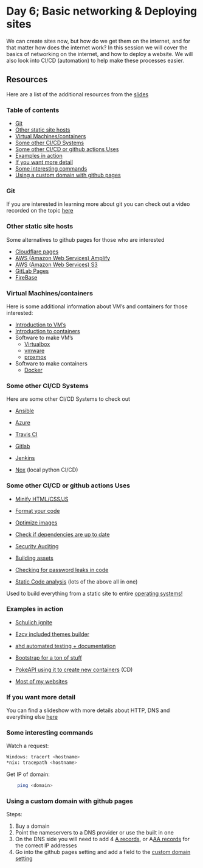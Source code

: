 # Day 6; Basic networking & Deploying sites

We can create sites now, but how do we get them on the internet, and for that matter how does the internet work? In this session we will cover the basics of networking on the internet, and how to deploy a website. We will also look into CI/CD (automation) to help make these processes easier.

## Resources

Here are a list of the additional resources from the [slides](https://docs.google.com/presentation/d/16miIc0UGVLDbKlSoBHTC3bLk78eb3AAqmhmWSQNdMzk/edit?usp=sharing)

### Table of contents
- [Git](#git)
- [Other static site hosts](#other-static-site-hosts)
- [Virtual Machines/containers](#virtual-machinescontainers)
- [Some other CI/CD Systems](#some-other-cicd-systems)
- [Some other CI/CD or github actions Uses](#some-other-cicd-or-github-actions-uses)
- [Examples in action](#examples-in-action)
- [If you want more detail](#if-you-want-more-detail)
- [Some interesting commands](#some-interesting-commands)
- [Using a custom domain with github pages](#using-a-custom-domain-with-github-pages)


### Git

If you are interested in learning more about git you can check out a video recorded on the topic [here](https://www.youtube.com/watch?v=NwASRGFz5Wg)


### Other static site hosts

Some alternatives to github pages for those who are interested

-   [Cloudflare pages](https://pages.cloudflare.com/)
-   [AWS (Amazon Web Services) Amplify](https://aws.amazon.com/amplify/hosting/)
-   [AWS (Amazon Web Services) S3](https://aws.amazon.com/s3/)
-   [GitLab Pages](https://docs.gitlab.com/ee/user/project/pages/)
-   [FireBase](https://firebase.google.com/products/hosting)

### Virtual Machines/containers


Here is some additional information about VM’s and containers for those interested:

-   [Introduction to VM’s](https://www.youtube.com/watch?v=wX75Z-4MEoM)
-   [Introduction to containers](https://www.youtube.com/watch?v=eGz9DS-aIeY)
-   Software to make VM’s
    -   [Virtualbox](https://www.virtualbox.org/)
    -   [vmware](https://www.vmware.com/ca.html)
    -   [proxmox](https://www.proxmox.com/en/)
-   Software to make containers
    -   [Docker](https://www.docker.com/)

### Some other CI/CD Systems


Here are some other CI/CD Systems to check out

-   [Ansible](https://www.ansible.com/)
    
-   [Azure](https://azure.microsoft.com/en-us/products/devops/pipelines/)
    
-   [Travis CI](https://www.travis-ci.com/)
    
-   [Gitlab](https://docs.gitlab.com/ee/ci/)
    
-   [Jenkins](https://www.jenkins.io/)
    
-   [Nox](https://nox.thea.codes/en/stable/) (local python CI/CD)


### Some other CI/CD or github actions Uses

-   [Minify HTML/CSS/JS](https://github.com/marketplace/actions/minify-css-js-and-html-files-in-github-action)
    
-   [Format your code](https://github.com/marketplace/actions/prettier-action)
    
-   [Optimize images](https://github.com/calibreapp/image-actions)
    
-   [Check if dependencies are up to date](https://docs.github.com/en/code-security/dependabot/working-with-dependabot/automating-dependabot-with-github-actions)
    
-   [Security Auditing](https://github.com/apps/mend-bolt-for-github)
    
-   [Building assets](https://github.com/QU-UP/ezcv-themes/blob/main/.github/workflows/release.yml#L18-L31)
    
-   [Checking for password leaks in code](https://github.com/marketplace/actions/gitleaks)
    
-   [Static Code analysis](https://deepsource.io/) (lots of the above all in one)
    

  

Used to build everything from a static site to entire [operating systems!](https://www.linuxmint.com)

### Examples in action


-   [Schulich ignite](https://github.com/Schulich-Ignite/website)
    
-   [Ezcv included themes builder](https://github.com/QU-UP/ezcv-themes/blob/main/.github/workflows/release.yml)
    
-   [ahd automated testing + documentation](https://github.com/Descent098/ahd/tree/master/.github/workflows)
    
-   [Bootstrap for a ton of stuff](https://github.com/twbs/bootstrap/tree/main/.github/workflows)
    
-   [PokeAPI using it to create new containers](https://github.com/PokeAPI/pokeapi/tree/master/.github/workflows) (CD)
    
-   [Most of my websites](https://canadiancoding.ca/)


### If you want more detail

You can find a slideshow with more details about HTTP, DNS and everything else [here](https://kieranwood.ca/basic-networking-infastructure/#slide=58)

### Some interesting commands

Watch a request:

```bash
Windows: tracert <hostname>
*nix: tracepath <hostname>
```

Get IP of domain:

```bash
	ping <domain>
```

### Using a custom domain with github pages

Steps:

1.  Buy a domain
2.  Point the nameservers to a DNS provider or use the built in one
3.  On the DNS side you will need to add 4 [A records](https://docs.github.com/en/pages/configuring-a-custom-domain-for-your-github-pages-site/managing-a-custom-domain-for-your-github-pages-site#configuring-an-apex-domain:~:text=185.199.108.153%0A185.199.109.153%0A185.199.110.153%0A185.199.111.153), or A[AA records](https://docs.github.com/en/pages/configuring-a-custom-domain-for-your-github-pages-site/managing-a-custom-domain-for-your-github-pages-site#configuring-an-apex-domain:~:text=2606%3A50c0%3A8000%3A%3A153%0A2606%3A50c0%3A8001%3A%3A153%0A2606%3A50c0%3A8002%3A%3A153%0A2606%3A50c0%3A8003%3A%3A153) for the correct IP addresses
4.  Go into the github pages setting and add a field to the [custom domain setting](https://docs.github.com/en/pages/configuring-a-custom-domain-for-your-github-pages-site/managing-a-custom-domain-for-your-github-pages-site#configuring-an-apex-domain:~:text=a%20subdomain.%22-,On%20GitHub%2C%20navigate%20to%20your%20site%27s%20repository.,see%20%22Configuring%20a%20publishing%20source%20for%20your%20GitHub%20Pages%20site.%22,-Navigate%20to%20your)

